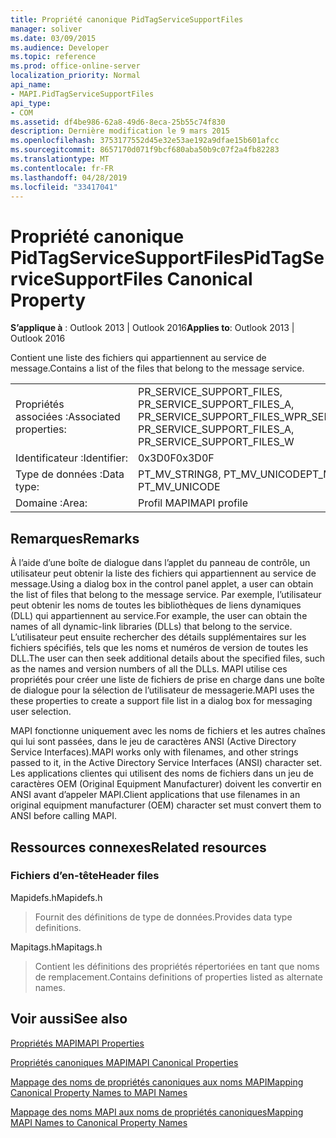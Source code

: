 ```yaml
---
title: Propriété canonique PidTagServiceSupportFiles
manager: soliver
ms.date: 03/09/2015
ms.audience: Developer
ms.topic: reference
ms.prod: office-online-server
localization_priority: Normal
api_name:
- MAPI.PidTagServiceSupportFiles
api_type:
- COM
ms.assetid: df4be986-62a8-49d6-8eca-25b55c74f830
description: Dernière modification le 9 mars 2015
ms.openlocfilehash: 3753177552d45e32e53ae192a9dfae15b601afcc
ms.sourcegitcommit: 8657170d071f9bcf680aba50b9c07f2a4fb82283
ms.translationtype: MT
ms.contentlocale: fr-FR
ms.lasthandoff: 04/28/2019
ms.locfileid: "33417041"
---
```

# <a name="pidtagservicesupportfiles-canonical-property"></a><span data-ttu-id="4b8e8-103">Propriété canonique PidTagServiceSupportFiles</span><span class="sxs-lookup"><span data-stu-id="4b8e8-103">PidTagServiceSupportFiles Canonical Property</span></span>

  
  
<span data-ttu-id="4b8e8-104">**S’applique à** : Outlook 2013 | Outlook 2016</span><span class="sxs-lookup"><span data-stu-id="4b8e8-104">**Applies to**: Outlook 2013 | Outlook 2016</span></span> 
  
<span data-ttu-id="4b8e8-105">Contient une liste des fichiers qui appartiennent au service de message.</span><span class="sxs-lookup"><span data-stu-id="4b8e8-105">Contains a list of the files that belong to the message service.</span></span>
  
|||
|:-----|:-----|
|<span data-ttu-id="4b8e8-106">Propriétés associées :</span><span class="sxs-lookup"><span data-stu-id="4b8e8-106">Associated properties:</span></span>  <br/> |<span data-ttu-id="4b8e8-107">PR_SERVICE_SUPPORT_FILES, PR_SERVICE_SUPPORT_FILES_A, PR_SERVICE_SUPPORT_FILES_W</span><span class="sxs-lookup"><span data-stu-id="4b8e8-107">PR_SERVICE_SUPPORT_FILES, PR_SERVICE_SUPPORT_FILES_A, PR_SERVICE_SUPPORT_FILES_W</span></span>  <br/> |
|<span data-ttu-id="4b8e8-108">Identificateur :</span><span class="sxs-lookup"><span data-stu-id="4b8e8-108">Identifier:</span></span>  <br/> |<span data-ttu-id="4b8e8-109">0x3D0F</span><span class="sxs-lookup"><span data-stu-id="4b8e8-109">0x3D0F</span></span>  <br/> |
|<span data-ttu-id="4b8e8-110">Type de données :</span><span class="sxs-lookup"><span data-stu-id="4b8e8-110">Data type:</span></span>  <br/> |<span data-ttu-id="4b8e8-111">PT_MV_STRING8, PT_MV_UNICODE</span><span class="sxs-lookup"><span data-stu-id="4b8e8-111">PT_MV_STRING8, PT_MV_UNICODE</span></span>  <br/> |
|<span data-ttu-id="4b8e8-112">Domaine :</span><span class="sxs-lookup"><span data-stu-id="4b8e8-112">Area:</span></span>  <br/> |<span data-ttu-id="4b8e8-113">Profil MAPI</span><span class="sxs-lookup"><span data-stu-id="4b8e8-113">MAPI profile</span></span>  <br/> |
   
## <a name="remarks"></a><span data-ttu-id="4b8e8-114">Remarques</span><span class="sxs-lookup"><span data-stu-id="4b8e8-114">Remarks</span></span>

<span data-ttu-id="4b8e8-115">À l’aide d’une boîte de dialogue dans l’applet du panneau de contrôle, un utilisateur peut obtenir la liste des fichiers qui appartiennent au service de message.</span><span class="sxs-lookup"><span data-stu-id="4b8e8-115">Using a dialog box in the control panel applet, a user can obtain the list of files that belong to the message service.</span></span> <span data-ttu-id="4b8e8-116">Par exemple, l’utilisateur peut obtenir les noms de toutes les bibliothèques de liens dynamiques (DLL) qui appartiennent au service.</span><span class="sxs-lookup"><span data-stu-id="4b8e8-116">For example, the user can obtain the names of all dynamic-link libraries (DLLs) that belong to the service.</span></span> <span data-ttu-id="4b8e8-117">L’utilisateur peut ensuite rechercher des détails supplémentaires sur les fichiers spécifiés, tels que les noms et numéros de version de toutes les DLL.</span><span class="sxs-lookup"><span data-stu-id="4b8e8-117">The user can then seek additional details about the specified files, such as the names and version numbers of all the DLLs.</span></span> <span data-ttu-id="4b8e8-118">MAPI utilise ces propriétés pour créer une liste de fichiers de prise en charge dans une boîte de dialogue pour la sélection de l’utilisateur de messagerie.</span><span class="sxs-lookup"><span data-stu-id="4b8e8-118">MAPI uses the these properties to create a support file list in a dialog box for messaging user selection.</span></span>
  
<span data-ttu-id="4b8e8-119">MAPI fonctionne uniquement avec les noms de fichiers et les autres chaînes qui lui sont passées, dans le jeu de caractères ANSI (Active Directory Service Interfaces).</span><span class="sxs-lookup"><span data-stu-id="4b8e8-119">MAPI works only with filenames, and other strings passed to it, in the Active Directory Service Interfaces (ANSI) character set.</span></span> <span data-ttu-id="4b8e8-120">Les applications clientes qui utilisent des noms de fichiers dans un jeu de caractères OEM (Original Equipment Manufacturer) doivent les convertir en ANSI avant d’appeler MAPI.</span><span class="sxs-lookup"><span data-stu-id="4b8e8-120">Client applications that use filenames in an original equipment manufacturer (OEM) character set must convert them to ANSI before calling MAPI.</span></span>
  
## <a name="related-resources"></a><span data-ttu-id="4b8e8-121">Ressources connexes</span><span class="sxs-lookup"><span data-stu-id="4b8e8-121">Related resources</span></span>

### <a name="header-files"></a><span data-ttu-id="4b8e8-122">Fichiers d’en-tête</span><span class="sxs-lookup"><span data-stu-id="4b8e8-122">Header files</span></span>

<span data-ttu-id="4b8e8-123">Mapidefs.h</span><span class="sxs-lookup"><span data-stu-id="4b8e8-123">Mapidefs.h</span></span>
  
> <span data-ttu-id="4b8e8-124">Fournit des définitions de type de données.</span><span class="sxs-lookup"><span data-stu-id="4b8e8-124">Provides data type definitions.</span></span>
    
<span data-ttu-id="4b8e8-125">Mapitags.h</span><span class="sxs-lookup"><span data-stu-id="4b8e8-125">Mapitags.h</span></span>
  
> <span data-ttu-id="4b8e8-126">Contient les définitions des propriétés répertoriées en tant que noms de remplacement.</span><span class="sxs-lookup"><span data-stu-id="4b8e8-126">Contains definitions of properties listed as alternate names.</span></span>
    
## <a name="see-also"></a><span data-ttu-id="4b8e8-127">Voir aussi</span><span class="sxs-lookup"><span data-stu-id="4b8e8-127">See also</span></span>



[<span data-ttu-id="4b8e8-128">Propriétés MAPI</span><span class="sxs-lookup"><span data-stu-id="4b8e8-128">MAPI Properties</span></span>](mapi-properties.md)
  
[<span data-ttu-id="4b8e8-129">Propriétés canoniques MAPI</span><span class="sxs-lookup"><span data-stu-id="4b8e8-129">MAPI Canonical Properties</span></span>](mapi-canonical-properties.md)
  
[<span data-ttu-id="4b8e8-130">Mappage des noms de propriétés canoniques aux noms MAPI</span><span class="sxs-lookup"><span data-stu-id="4b8e8-130">Mapping Canonical Property Names to MAPI Names</span></span>](mapping-canonical-property-names-to-mapi-names.md)
  
[<span data-ttu-id="4b8e8-131">Mappage des noms MAPI aux noms de propriétés canoniques</span><span class="sxs-lookup"><span data-stu-id="4b8e8-131">Mapping MAPI Names to Canonical Property Names</span></span>](mapping-mapi-names-to-canonical-property-names.md)

